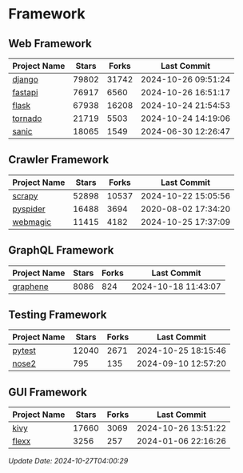 # Framework

## Web Framework
| Project Name | Stars | Forks | Last Commit |
| ------------ | ----- | ----- | ----------- |
| [django](https://github.com/django/django) | 79802 | 31742 | 2024-10-26 09:51:24 |
| [fastapi](https://github.com/fastapi/fastapi) | 76917 | 6560 | 2024-10-26 16:51:17 |
| [flask](https://github.com/pallets/flask) | 67938 | 16208 | 2024-10-24 21:54:53 |
| [tornado](https://github.com/tornadoweb/tornado) | 21719 | 5503 | 2024-10-24 14:19:06 |
| [sanic](https://github.com/sanic-org/sanic) | 18065 | 1549 | 2024-06-30 12:26:47 |

## Crawler Framework
| Project Name | Stars | Forks | Last Commit |
| ------------ | ----- | ----- | ----------- |
| [scrapy](https://github.com/scrapy/scrapy) | 52898 | 10537 | 2024-10-22 15:05:56 |
| [pyspider](https://github.com/binux/pyspider) | 16488 | 3694 | 2020-08-02 17:34:20 |
| [webmagic](https://github.com/code4craft/webmagic) | 11415 | 4182 | 2024-10-25 17:37:09 |

## GraphQL Framework
| Project Name | Stars | Forks | Last Commit |
| ------------ | ----- | ----- | ----------- |
| [graphene](https://github.com/graphql-python/graphene) | 8086 | 824 | 2024-10-18 11:43:07 |

## Testing Framework
| Project Name | Stars | Forks | Last Commit |
| ------------ | ----- | ----- | ----------- |
| [pytest](https://github.com/pytest-dev/pytest) | 12040 | 2671 | 2024-10-25 18:15:46 |
| [nose2](https://github.com/nose-devs/nose2) | 795 | 135 | 2024-09-10 12:57:20 |

## GUI Framework
| Project Name | Stars | Forks | Last Commit |
| ------------ | ----- | ----- | ----------- |
| [kivy](https://github.com/kivy/kivy) | 17660 | 3069 | 2024-10-26 13:51:22 |
| [flexx](https://github.com/flexxui/flexx) | 3256 | 257 | 2024-01-06 22:16:26 |

*Update Date: 2024-10-27T04:00:29*